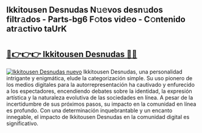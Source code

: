 ## Ikkitousen Desnudas N𝚞𝚎vos desn𝚞dos filtr𝚊dos - Parts-bg6 F𝚘tos vid𝚎o - C𝚘ntenido atr𝚊ctivo taUrK

# <h2><a href="http://mb6xks.tromn.icu/?c=Ikkitousen+Desnudas">🔗👉👉👉 Ikkitousen Desnudas 🔗🔗</a></h2>

[![Ikkitousen Desnudas nuevo](https://i.imgur.com/pEAQMta.gif)](http://mb6xks.tromn.icu/?c=Ikkitousen+Desnudas)
Ikkitousen Desnudas, una personalidad intrigante y enigmática, elude la categorización simple. Su uso pionero de los medios digitales para la autorrepresentación ha cautivado y enfurecido a los espectadores, encendiendo debates sobre la identidad, la expresión artística y la naturaleza evolutiva de las sociedades en línea. A pesar de la incertidumbre de sus próximos pasos, su impacto en la comunidad en línea es profundo. Con una determinación inquebrantable y un encanto innegable, el impacto de Ikkitousen Desnudas en la comunidad digital es significativo.
